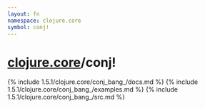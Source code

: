 ```yaml
---
layout: fn
namespace: clojure.core
symbol: conj!
---
```


# [clojure.core](../)/conj!

{% include 1.5.1/clojure.core/conj_bang_/docs.md %}
{% include 1.5.1/clojure.core/conj_bang_/examples.md %}
{% include 1.5.1/clojure.core/conj_bang_/src.md %}

